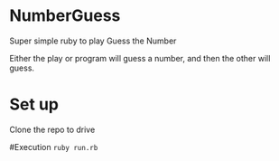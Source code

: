 # NumberGuess
Super simple ruby to play Guess the Number

Either the play or program will guess a number, and then the other will guess.

# Set up
Clone the repo to drive

#Execution
`ruby run.rb`